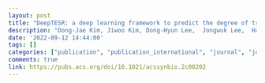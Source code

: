 ```yaml
---
layout: post
title: "DeepTESR: a deep learning framework to predict the degree of translational elongation short ramp for gene expression control"
description: "Dong-Jae Kim, Jiwoo Kim, Dong-Hyun Lee,  Jongwuk Lee,  Han-Min Woo<br>ACS Synthetic Biology, 2022"
date: '2022-09-12 14:44:00'
tags: []
categories: ["publication", "publication_international", "journal", "journal_international"]
comments: true
link: https://pubs.acs.org/doi/10.1021/acssynbio.2c00202
---
```

